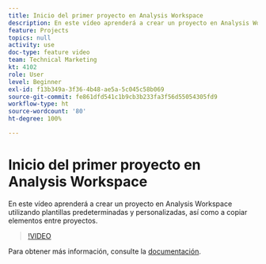 ```yaml
---
title: Inicio del primer proyecto en Analysis Workspace
description: En este vídeo aprenderá a crear un proyecto en Analysis Workspace utilizando plantillas predeterminadas y personalizadas, así como a copiar elementos entre proyectos.
feature: Projects
topics: null
activity: use
doc-type: feature video
team: Technical Marketing
kt: 4102
role: User
level: Beginner
exl-id: f13b349a-3f36-4b48-ae5a-5c045c58b069
source-git-commit: fe861dfd541c1b9cb3b233fa3f56d55054305fd9
workflow-type: ht
source-wordcount: '80'
ht-degree: 100%

---
```


# Inicio del primer proyecto en Analysis Workspace

En este vídeo aprenderá a crear un proyecto en Analysis Workspace utilizando plantillas predeterminadas y personalizadas, así como a copiar elementos entre proyectos.

>[!VIDEO](https://video.tv.adobe.com/v/30368/?quality=12)

Para obtener más información, consulte la [documentación](https://experienceleague.adobe.com/docs/analytics/analyze/analysis-workspace/build-workspace-project/freeform-overview.html?lang=es).
